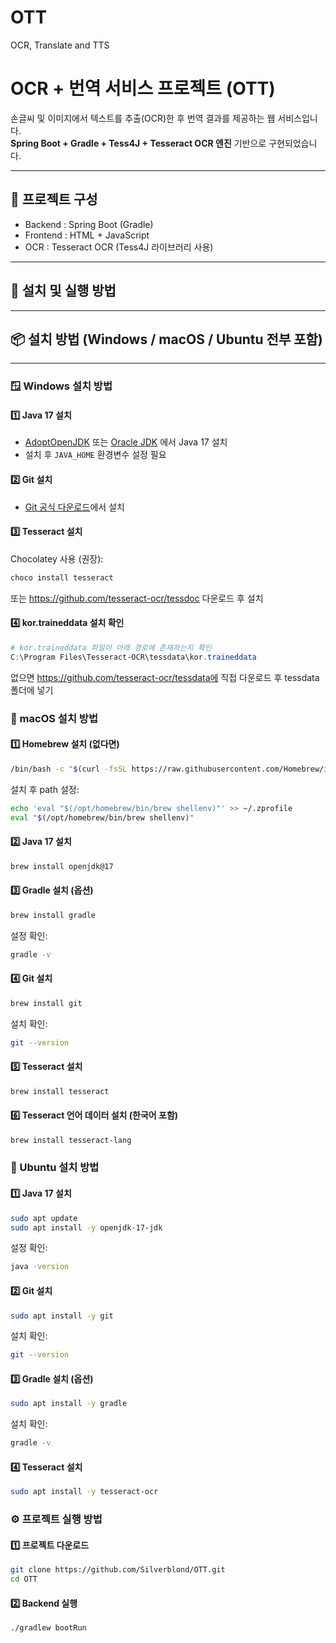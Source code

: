 # OTT
OCR, Translate and TTS

# OCR + 번역 서비스 프로젝트 (OTT)

손글씨 및 이미지에서 텍스트를 추출(OCR)한 후 번역 결과를 제공하는 웹 서비스입니다.  
**Spring Boot + Gradle + Tess4J + Tesseract OCR 엔진** 기반으로 구현되었습니다.

---

## 📂 프로젝트 구성

- Backend : Spring Boot (Gradle)
- Frontend : HTML + JavaScript
- OCR : Tesseract OCR (Tess4J 라이브러리 사용)

---

## 🚀 설치 및 실행 방법

---

## 📦 설치 방법 (Windows / macOS / Ubuntu 전부 포함)

---

### 🪟 Windows 설치 방법

#### 1️⃣ Java 17 설치

- [AdoptOpenJDK](https://adoptium.net/) 또는 [Oracle JDK](https://www.oracle.com/java/technologies/downloads/) 에서 Java 17 설치
- 설치 후 `JAVA_HOME` 환경변수 설정 필요

#### 2️⃣ Git 설치

- [Git 공식 다운로드](https://git-scm.com/download/win)에서 설치

#### 3️⃣ Tesseract 설치

Chocolatey 사용 (권장):

```powershell
choco install tesseract
```
또는 https://github.com/tesseract-ocr/tessdoc 다운로드 후 설치

#### 4️⃣ kor.traineddata 설치 확인

```powershell
# kor.traineddata 파일이 아래 경로에 존재하는지 확인
C:\Program Files\Tesseract-OCR\tessdata\kor.traineddata
```
없으면 https://github.com/tesseract-ocr/tessdata에 직접 다운로드 후 tessdata 폴더에 넣기

### 🍏 macOS 설치 방법

#### 1️⃣ Homebrew 설치 (없다면)

```bash
/bin/bash -c "$(curl -fsSL https://raw.githubusercontent.com/Homebrew/install/HEAD/install.sh)"
```

설치 후 path 설정:
```bash
echo 'eval "$(/opt/homebrew/bin/brew shellenv)"' >> ~/.zprofile
eval "$(/opt/homebrew/bin/brew shellenv)"
```

#### 2️⃣ Java 17 설치

```bash
brew install openjdk@17
```

#### 3️⃣ Gradle 설치 (옵션)

```bash
brew install gradle
```

설정 확인:
```bash
gradle -v
```

#### 4️⃣ Git 설치

```bash
brew install git
```

설치 확인:
```bash
git --version
```

#### 5️⃣ Tesseract 설치

```bash
brew install tesseract
```

#### 6️⃣ Tesseract 언어 데이터 설치 (한국어 포함)

```bash
brew install tesseract-lang
```

### 🐧 Ubuntu 설치 방법

#### 1️⃣ Java 17 설치

```bash
sudo apt update
sudo apt install -y openjdk-17-jdk
```

설정 확인:
```bash
java -version
```

#### 2️⃣ Git 설치

```bash
sudo apt install -y git
```

설치 확인:
```bash
git --version
```

#### 3️⃣ Gradle 설치 (옵션)

```bash
sudo apt install -y gradle
```

설치 확인:
```bash
gradle -v
```

#### 4️⃣ Tesseract 설치

```bash
sudo apt install -y tesseract-ocr
```

### ⚙️ 프로젝트 실행 방법

#### 1️⃣ 프로젝트 다운로드
```bash
git clone https://github.com/Silverblond/OTT.git
cd OTT
```

#### 2️⃣ Backend 실행

```bash
./gradlew bootRun
```
